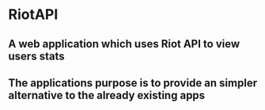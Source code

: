 # RiotAPI
## A web application which uses Riot API to view users stats 
## The applications purpose is to provide an simpler alternative to the already existing apps